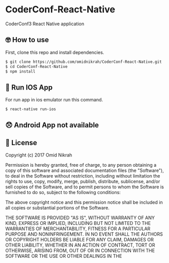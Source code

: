 # CoderConf-React-Native
CoderConf3  React Native application

## 🤓 How to use

First, clone this repo and install dependencies.

```bash
$ git clone https://github.com/omidnikrah/CoderConf-React-Native.git
$ cd CoderConf-React-Native
$ npm install
```

## 📱 Run IOS App

For run app in ios emulator run this command.

```bash
$ react-native run-ios
```

## 😞 Android App not available

## 📃 License


Copyright (c) 2017 Omid Nikrah

Permission is hereby granted, free of charge, to any person obtaining a copy
of this software and associated documentation files (the "Software"), to deal
in the Software without restriction, including without limitation the rights
to use, copy, modify, merge, publish, distribute, sublicense, and/or sell
copies of the Software, and to permit persons to whom the Software is
furnished to do so, subject to the following conditions:

The above copyright notice and this permission notice shall be included in all
copies or substantial portions of the Software.

THE SOFTWARE IS PROVIDED "AS IS", WITHOUT WARRANTY OF ANY KIND, EXPRESS OR
IMPLIED, INCLUDING BUT NOT LIMITED TO THE WARRANTIES OF MERCHANTABILITY,
FITNESS FOR A PARTICULAR PURPOSE AND NONINFRINGEMENT. IN NO EVENT SHALL THE
AUTHORS OR COPYRIGHT HOLDERS BE LIABLE FOR ANY CLAIM, DAMAGES OR OTHER
LIABILITY, WHETHER IN AN ACTION OF CONTRACT, TORT OR OTHERWISE, ARISING FROM,
OUT OF OR IN CONNECTION WITH THE SOFTWARE OR THE USE OR OTHER DEALINGS IN THE
